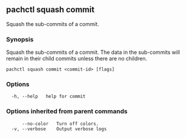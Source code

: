 ## pachctl squash commit

Squash the sub-commits of a commit.

### Synopsis

Squash the sub-commits of a commit.  The data in the sub-commits will remain in their child commits unless there are no children.

```
pachctl squash commit <commit-id> [flags]
```

### Options

```
  -h, --help   help for commit
```

### Options inherited from parent commands

```
      --no-color   Turn off colors.
  -v, --verbose    Output verbose logs
```

